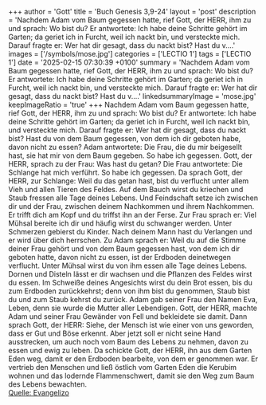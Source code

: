 +++
author = 'Gott'
title = 'Buch Genesis 3,9-24'
layout = 'post'
description = 'Nachdem Adam vom Baum gegessen hatte, rief Gott, der HERR, ihm zu und sprach: Wo bist du? Er antwortete: Ich habe deine Schritte gehört im Garten; da geriet ich in Furcht, weil ich nackt bin, und versteckte mich. Darauf fragte er: Wer hat dir gesagt, dass du nackt bist? Hast du v....'
images = ['/symbols/mose.jpg']
categories = ['LECTIO 1']
tags = ['LECTIO 1']
date = '2025-02-15 07:30:39 +0100'
summary = 'Nachdem Adam vom Baum gegessen hatte, rief Gott, der HERR, ihm zu und sprach: Wo bist du? Er antwortete: Ich habe deine Schritte gehört im Garten; da geriet ich in Furcht, weil ich nackt bin, und versteckte mich. Darauf fragte er: Wer hat dir gesagt, dass du nackt bist? Hast du v....'
linkedsummaryImage = 'mose.jpg'
keepImageRatio = 'true'
+++
Nachdem Adam vom Baum gegessen hatte, rief Gott, der HERR, ihm zu und sprach: Wo bist du?
Er antwortete: Ich habe deine Schritte gehört im Garten; da geriet ich in Furcht, weil ich nackt bin, und versteckte mich.
Darauf fragte er: Wer hat dir gesagt, dass du nackt bist? Hast du von dem Baum gegessen, von dem ich dir geboten habe, davon nicht zu essen?
Adam antwortete: Die Frau, die du mir beigesellt hast, sie hat mir von dem Baum gegeben.<!--more--> So habe ich gegessen.
Gott, der HERR, sprach zu der Frau: Was hast du getan? Die Frau antwortete: Die Schlange hat mich verführt. So habe ich gegessen.
Da sprach Gott, der HERR, zur Schlange: Weil du das getan hast, bist du verflucht unter allem Vieh und allen Tieren des Feldes. Auf dem Bauch wirst du kriechen und Staub fressen alle Tage deines Lebens.
Und Feindschaft setze ich zwischen dir und der Frau, zwischen deinem Nachkommen und ihrem Nachkommen. Er trifft dich am Kopf und du triffst ihn an der Ferse.
Zur Frau sprach er: Viel Mühsal bereite ich dir und häufig wirst du schwanger werden. Unter Schmerzen gebierst du Kinder. Nach deinem Mann hast du Verlangen und er wird über dich herrschen.
Zu Adam sprach er: Weil du auf die Stimme deiner Frau gehört und von dem Baum gegessen hast, von dem ich dir geboten hatte, davon nicht zu essen, ist der Erdboden deinetwegen verflucht. Unter Mühsal wirst du von ihm essen alle Tage deines Lebens.
Dornen und Disteln lässt er dir wachsen und die Pflanzen des Feldes wirst du essen.
Im Schweiße deines Angesichts wirst du dein Brot essen, bis du zum Erdboden zurückkehrst; denn von ihm bist du genommen, Staub bist du und zum Staub kehrst du zurück.
Adam gab seiner Frau den Namen Eva, Leben, denn sie wurde die Mutter aller Lebendigen.
Gott, der HERR, machte Adam und seiner Frau Gewänder von Fell und bekleidete sie damit.
Dann sprach Gott, der HERR: Siehe, der Mensch ist wie einer von uns geworden, dass er Gut und Böse erkennt. Aber jetzt soll er nicht seine Hand ausstrecken, um auch noch vom Baum des Lebens zu nehmen, davon zu essen und ewig zu leben.
Da schickte Gott, der HERR, ihn aus dem Garten Eden weg, damit er den Erdboden bearbeite, von dem er genommen war.
Er vertrieb den Menschen und ließ östlich vom Garten Eden die Kerubim wohnen und das lodernde Flammenschwert, damit sie den Weg zum Baum des Lebens bewachten.<br> [Quelle: Evangelizo](https://evangeliumtagfuertag.org/DE/gospel)